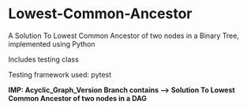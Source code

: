 # Lowest-Common-Ancestor
A Solution To Lowest Common Ancestor of two nodes in a Binary Tree, implemented using Python

Includes testing class

Testing framework used: pytest

**IMP:
Acyclic_Graph_Version Branch contains --> Solution To Lowest Common Ancestor of two nodes in a DAG**
